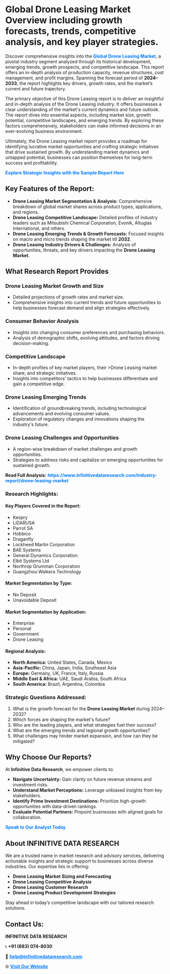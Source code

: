 <h1>Global Drone Leasing Market Overview including growth forecasts, trends, competitive analysis, and key player strategies.</h1>
<p>
Discover comprehensive insights into the 
<a href="https://www.infinitivedataresearch.com/industry-report/drone-leasing-market" rel="dofollow" style="color: #007BFF; text-decoration: none;"><strong>Global Drone Leasing Market</strong></a>, a pivotal industry segment analyzed through its historical development, emerging trends, growth prospects, and competitive landscape. This report offers an in-depth analysis of production capacity, revenue structures, cost management, and profit margins. Spanning the forecast period of <strong>2024–2033</strong>, the report highlights key drivers, growth rates, and the market’s current and future trajectory.
</p>
<p>
The primary objective of this Drone Leasing report is to deliver an insightful and in-depth analysis of the Drone Leasing industry. It offers businesses a clear understanding of the market's current dynamics and future outlook. The report dives into essential aspects, including market size, growth potential, competitive landscapes, and emerging trends. By exploring these factors comprehensively, stakeholders can make informed decisions in an ever-evolving business environment.
</p>
<p>
Ultimately, the Drone Leasing market report provides a roadmap for identifying lucrative market opportunities and crafting strategic initiatives that drive sustained growth. By understanding market dynamics and untapped potential, businesses can position themselves for long-term success and profitability.
</p>
<p>
<a href="https://www.infinitivedataresearch.com/request-sample/reportId=110258" style="color: #007BFF; text-decoration: none;"><strong>Explore Strategic Insights with the Sample Report Here</strong></a>
</p>

<h2>Key Features of the Report:</h2>
<ul>
<li><strong>Drone Leasing Market Segmentation & Analysis:</strong> Comprehensive breakdown of global market shares across product types, applications, and regions.</li>
<li><strong>Drone Leasing Competitive Landscape:</strong> Detailed profiles of industry leaders such as Mitsubishi Chemical Corporation, Evonik, Altuglas International, and others.</li>
<li><strong>Drone Leasing Emerging Trends & Growth Forecasts:</strong> Focused insights on macro and micro trends shaping the market till <strong>2032</strong>.</li>
<li><strong>Drone Leasing Industry Drivers & Challenges:</strong> Analysis of opportunities, threats, and key drivers impacting the <strong>Drone Leasing Market</strong>.</li>
</ul>

<h2>What Research Report Provides</h2>
<h3>Drone Leasing Market Growth and Size</h3>
<ul>
<li>Detailed projections of growth rates and market size.</li>
<li>Comprehensive insights into current trends and future opportunities to help businesses forecast demand and align strategies effectively.</li>
</ul>

<h3>Consumer Behavior Analysis</h3>
<ul>
<li>Insights into changing consumer preferences and purchasing behaviors.</li>
<li>Analysis of demographic shifts, evolving attitudes, and factors driving decision-making.</li>
</ul>

<h3>Competitive Landscape</h3>
<ul>
<li>In-depth profiles of key market players, their >Drone Leasing market share, and strategic initiatives.</li>
<li>Insights into competitors' tactics to help businesses differentiate and gain a competitive edge.</li>
</ul>

<h3>Drone Leasing Emerging Trends</h3>
<ul>
<li>Identification of groundbreaking trends, including technological advancements and evolving consumer values.</li>
<li>Exploration of regulatory changes and innovations shaping the industry's future.</li>
</ul>

<h3>Drone Leasing Challenges and Opportunities</h3>
<ul>
<li>A region-wise breakdown of market challenges and growth opportunities.</li>
<li>Strategies to address risks and capitalize on emerging opportunities for sustained growth.</li>
</ul>
<p><strong>Read Full Analysis:</strong> <a href="https://www.infinitivedataresearch.com/industry-report/drone-leasing-market" rel="dofollow" style="color: #007BFF; text-decoration: none;"><strong>https://www.infinitivedataresearch.com/industry-report/drone-leasing-market</strong></a></p>
<h3>Research Highlights:</h3>
<h4>Key Players Covered in the Report:</h4>
<ul><li>Kespry</li><li>LiDARUSA</li><li>Parrot SA</li><li>Hobbico</li><li>Draganfly</li><li>Lockheed Martin Corporation</li><li>BAE Systems</li><li>General Dynamics Corporation</li><li>Elbit Systems Ltd</li><li>Northrop Grumman Corporation</li><li>Guangzhou Walkera Technology</li></ul>
<h4>Market Segmentation by Type:</h4>
<ul><li>No Deposit</li><li>Unavoidable Deposit</li></ul>
<h4>Market Segmentation by Application:</h4>
<ul><li>Enterprise</li><li>Personal</li><li>Government</li><li>Drone Leasing</li></ul>

<h4>Regional Analysis:</h4>
<ul>
<li><strong>North America:</strong> United States, Canada, Mexico</li>
<li><strong>Asia-Pacific:</strong> China, Japan, India, Southeast Asia</li>
<li><strong>Europe:</strong> Germany, UK, France, Italy, Russia</li>
<li><strong>Middle East & Africa:</strong> UAE, Saudi Arabia, South Africa</li>
<li><strong>South America:</strong> Brazil, Argentina, Colombia</li>
</ul>

<h3>Strategic Questions Addressed:</h3>
<ol>
<li>What is the growth forecast for the <strong>Drone Leasing Market</strong> during 2024–2032?</li>
<li>Which forces are shaping the market's future?</li>
<li>Who are the leading players, and what strategies fuel their success?</li>
<li>What are the emerging trends and regional growth opportunities?</li>
<li>What challenges may hinder market expansion, and how can they be mitigated?</li>
</ol>

<h2>Why Choose Our Reports?</h2>
<p>At <strong>Infinitive Data Research</strong>, we empower clients to:</p>
<ul>
<li><strong>Navigate Uncertainty:</strong> Gain clarity on future revenue streams and investment risks.</li>
<li><strong>Understand Market Perceptions:</strong> Leverage unbiased insights from key stakeholders.</li>
<li><strong>Identify Prime Investment Destinations:</strong> Prioritize high-growth opportunities with data-driven rankings.</li>
<li><strong>Evaluate Potential Partners:</strong> Pinpoint businesses with aligned goals for collaboration.</li>
</ul>
<p><a href="https://www.infinitivedataresearch.com/industry-report/drone-leasing-market" rel="dofollow" style="color: #007BFF; text-decoration: none;"><strong>Speak to Our Analyst Today</strong></a></p>

<h2>About INFINITIVE DATA RESEARCH</h2>
<p>We are a trusted name in market research and advisory services, delivering actionable insights and strategic support to businesses across diverse industries. Our expertise lies in offering:</p>
<ul>
<li><strong>Drone Leasing Market Sizing and Forecasting</strong></li>
<li><strong>Drone Leasing Competitive Analysis</strong></li>
<li><strong>Drone Leasing Customer Research</strong></li>
<li><strong>Drone Leasing Product Development Strategies</strong></li>
</ul>
<p>Stay ahead in today’s competitive landscape with our tailored research solutions.</p>

<h2>Contact Us:</h2>
<p><strong>INFINITIVE DATA RESEARCH</strong></p>
<p>📞 <strong>+91 (883) 074-8030</strong></p>
<p>📧 <strong><a href="mailto:help@infinitivedataresearch.com" style="color: #007BFF;">help@infinitivedataresearch.com</a></strong></p>
<p>🌐 <strong><a href="https://www.infinitivedataresearch.com" rel="dofollow" style="color: #007BFF;">Visit Our Website</a></strong></p>